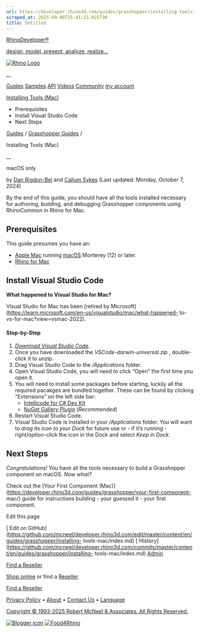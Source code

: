```yaml
---
url: https://developer.rhino3d.com/guides/grasshopper/installing-tools-mac/
scraped_at: 2025-09-08T15:41:21.025730
title: Untitled
---
```


[RhinoDeveloper®](/)

[design, model, present, analyze, realize...](/)

[![Rhino Logo](https://developer.rhino3d.com/images/rhinodevlogo.png)](/)

__

[Guides](https://developer.rhino3d.com/guides)
[Samples](https://developer.rhino3d.com/samples)
[API](https://developer.rhino3d.com/api)
[Videos](https://developer.rhino3d.com/videos)
[Community](https://discourse.mcneel.com/c/rhino-developer) [my account
](https://www.rhino3d.com/my-account/ "Manage your account, licenses, and
teams")

[Installing Tools
(Mac)](https://developer.rhino3d.com/guides/grasshopper/installing-tools-mac/)

  * Prerequisites
  * Install Visual Studio Code
  * Next Steps

[Guides](https://developer.rhino3d.com/en/guides/) / [Grasshopper
Guides](https://developer.rhino3d.com/en/guides/grasshopper/) /

Installing Tools (Mac)

__

macOS only

by [Dan Rigdon-Bel](https://discourse.mcneel.com/u/dan/) and [Callum
Sykes](https://discourse.mcneel.com/u/Callumsykes/) (Last updated: Monday,
October 7, 2024)

By the end of this guide, you should have all the tools installed necessary
for authoring, building, and debugging Grasshopper components using
RhinoCommon in Rhino for Mac.

## Prerequisites

This guide presumes you have an:

  * [Apple Mac](http://store.apple.com/) running [macOS](https://www.apple.com/osx/) Monterey (12) or later.
  * [Rhino for Mac](https://www.rhino3d.com/download/)

## Install Visual Studio Code

__What happened to Visual Studio for Mac?__

Visual Studio for Mac has been [retired by
Microsoft](https://learn.microsoft.com/en-us/visualstudio/mac/what-happened-
to-vs-for-mac?view=vsmac-2022).

#### Step-by-Step

  1. _[Download Visual Studio Code](https://code.visualstudio.com/)_.
  2. Once you have downloaded the _VSCode-darwin-universal.zip_ , double-click it to unzip.
  3. Drag Visual Studio Code to the _/Applications_ folder.
  4. Open Visual Studio Code, you will need to click “Open” the first time you open it.
  5. You will need to install some packages before starting, luckily all the required pacakges are bundled together. These can be found by clicking “Extensions” on the left side bar: 
     * [Intellicode for C# Dev Kit](https://marketplace.visualstudio.com/items?itemName=ms-dotnettools.vscodeintellicode-csharp)
     * [NuGet Gallery Plugin](https://marketplace.visualstudio.com/items?itemName=patcx.vscode-nuget-gallery) (_Recommended_)
  6. Restart Visual Studio Code.
  7. Visual Studio Code is installed in your _/Applications_ folder. You will want to _drag its icon to your Dock_ for future use or - if it’s running - right/option-click the icon in the Dock and select _Keep in Dock_.

## Next Steps

_Congratulations!_ You have all the tools necessary to build a Grasshopper
component on macOS. _Now what?_

Check out the [Your First Component
(Mac)](https://developer.rhino3d.com/guides/grasshopper/your-first-component-
mac/) guide for instructions building - your guessed it - your first
component.

Edit this page

[ Edit on
GitHub](https://github.com/mcneel/developer.rhino3d.com/edit/master/content/en/guides/grasshopper/installing-
tools-mac/index.md) [
History](https://github.com/mcneel/developer.rhino3d.com/commits/master/content/en/guides/grasshopper/installing-
tools-mac/index.md) [ Admin](https://developer.rhino3d.com/admin)

[Find a Reseller](https://www.rhino3d.com/sales)

[Shop online](https://www.rhino3d.com/store) or find a
[Reseller](https://www.rhino3d.com/sales)

[Find a Reseller](https://www.rhino3d.com/sales)

[Privacy Policy](https://www.rhino3d.com/privacy) •
[About](https://www.rhino3d.com/mcneel/about) • [Contact
Us](https://www.rhino3d.com/mcneel/contact) • [
Language](https://www.rhino3d.com/language "Change to a different region or
language")

[Copyright © 1993-2025 Robert McNeel & Associates. All Rights
Reserved.](https://www.rhino3d.com/mcneel/about)

[](https://www.facebook.com/McNeelRhinoceros/)
[](https://twitter.com/bobmcneel) [](https://www.linkedin.com/groups/75313/)
[](https://www.youtube.com/user/RhinoGuide/videos) [](https://vimeo.com/rhino)
[![Blogger
icon](https://developer.rhino3d.com/images/blogger.svg)](http://blog.rhino3d.com/)
[![Food4Rhino](https://developer.rhino3d.com/images/f4r_icon_01.svg)](https://www.food4rhino.com)

